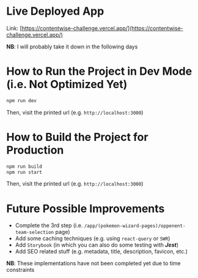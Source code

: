 # Live Deployed App

Link: [https://contentwise-challenge.vercel.app/](https://contentwise-challenge.vercel.app/)

**NB**: I will probably take it down in the following days

# How to Run the Project in Dev Mode (i.e. Not Optimized Yet)

```bash
npm run dev
```

Then, visit the printed url (e.g. `http://localhost:3000`)

# How to Build the Project for Production

```bash
npm run build
npm run start
```

Then, visit the printed url (e.g. `http://localhost:3000`)

# Future Possible Improvements

- Complete the 3rd step (i.e. `/app/(pokemon-wizard-pages)/oppenent-team-selection` page)
- Add some caching techniques (e.g. using `react-query` or `SWR`)
- Add `Storybook` (in which you can also do some testing with **_Jest_**)
- Add SEO related stuff (e.g. metadata, title, description, favicon, etc.)

**NB**: These implementations have not been completed yet due to time constraints
